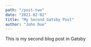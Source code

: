 ```yaml
---
path: "/post-two"
date: "2021-02-02"
title: "My Second Gatsby Post"
author: "John Doe"
---
```


This is my second blog post in Gatsby